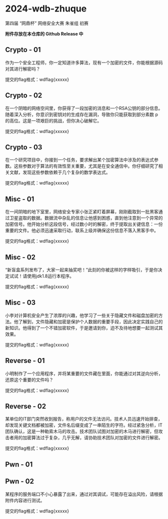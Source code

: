 # 2024-wdb-zhuque

第四届 “网鼎杯” 网络安全大赛 朱雀组 初赛 

**附件存放在本仓库的 Github Release 中**

## Crypto - 01

作为一个安全工程师，你一定知道许多算法，现有一个加密的文件，你能根据源码对其进行解密吗？

提交的flag格式：wdflag{xxxxx}

## Crypto - 02

在一个阴暗的网络空间里，你获得了一段加密的消息和一个RSA公钥的部分信息。随着深入分析，你意识到密钥对的生成存在漏洞，导致你只能获取到部分素数 p 的高位。这是一项艰巨的挑战，但你决心破解它。

提交的flag格式：wdflag{xxxxx}

## Crypto - 03

在一个研究项目中，你接到一个任务，要求解出某个加密算法中涉及的表达式参数。这些参数对于算法的有效性至关重要，尤其是在安全通信中。你仔细研究了相关文献，发现这些参数依赖于几个复杂的数学表达式。

提交的flag格式：wdflag{xxxxx}

## Misc - 01

在一间阴暗的地下室里，网络安全专家小张正紧盯着屏幕，刚刚截取到一批黑客通过卫星盗取的数据。数据流中杂乱的信息让他感到困惑，直到他注意到一个异常的加密信号。他开始分析这段信号，经过数小时的解密，终于提取出关键信息：一份重要的文件。他必须迅速采取行动，联系上级并确保这份信息不落入黑客手中。

提交的flag格式：wdflag{xxxxx}

## Misc - 02

“新盲盒系列发布了，大家一起来抽奖吧！”此刻的你被这样的字样吸引，于是你决定试试！请使用jdk1.8运行本程序。

提交的flag格式：wdflag{xxxxx}

## Misc - 03

小李对计算机安全产生了浓厚的兴趣，他学习了一些关于隐藏文件和磁盘加密的方法。他了解到，文件隐藏和加密是保护个人数据的重要手段，因此决定实践自己的新知识。他得到了一个不错加密软件，于是邀请到你，迫不及待地想要一起测试其效果。

提交的flag格式：wdflag{xxxxx}

## Reverse - 01

小明制作了一个应用程序，并将某重要的文件藏在里面，你能通过对其逆向分析，还原这个重要的文件吗？

提交的flag格式：wdflag{xxxxx}

## Reverse - 02

某单位的IT部门突然收到报告，称用户的文件无法访问。技术人员迅速开始排查，却发现关键文档都被加密，文件名后缀变成了一串陌生的字符。经过紧急分析，IT团队确认，这是一种勒索木马的攻击。技术团队试图对加密的木马进行解密，但攻击者用的加密算法过于复杂，几乎无解，请协助技术团队对加密的文件进行解密。

提交的flag格式：wdflag{xxxxx}

## Pwn - 01

## Pwn - 02

某程序的服务端口不小心暴露了出来，通过对其调试，可能存在溢出风险，请根据附件内容进行测试。

提交的flag格式：wdflag{xxxxx}
